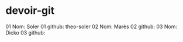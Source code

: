 # devoir-git


01 Nom:   Soler
01 github: theo-soler
02 Nom:   Marès
02 github:
03 Nom:   Dicko
03 github:
